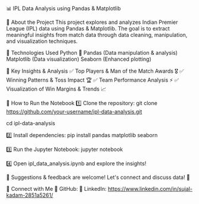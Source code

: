📊 IPL Data Analysis using Pandas & Matplotlib

🏏 About the Project
This project explores and analyzes Indian Premier League (IPL) data using Pandas & Matplotlib. The goal is to extract meaningful insights from match data through data cleaning, manipulation, and visualization techniques.

🔹 Technologies Used
Python 🐍
Pandas (Data manipulation & analysis)
Matplotlib (Data visualization)
Seaborn (Enhanced plotting)

📌 Key Insights & Analysis
✅ Top Players & Man of the Match Awards 🎖️
✅ Winning Patterns & Toss Impact 🏆
✅ Team Performance Analysis ⚡
✅ Visualization of Win Margins & Trends 📈

🚀 How to Run the Notebook
1️⃣ Clone the repository:
git clone https://github.com/your-username/ipl-data-analysis.git

cd ipl-data-analysis

2️⃣ Install dependencies:
pip install pandas matplotlib seaborn

3️⃣ Run the Jupyter Notebook:
jupyter notebook

4️⃣ Open ipl_data_analysis.ipynb and explore the insights!

📢 Suggestions & feedback are welcome! Let's connect and discuss data! 🚀

🔗 Connect with Me
📌 GitHub: 
📌 LinkedIn: https://www.linkedin.com/in/sujal-kadam-2851a5261/
